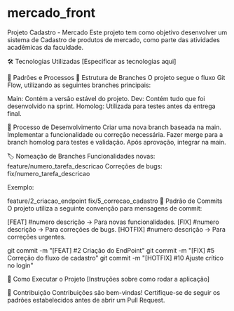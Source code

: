 # mercado_front
Projeto Cadastro - Mercado Este projeto tem como objetivo desenvolver um sistema de Cadastro de produtos de mercado, como parte das atividades acadêmicas da faculdade.

🛠️ Tecnologias Utilizadas [Especificar as tecnologias aqui]

📌 Padrões e Processos 📂 Estrutura de Branches O projeto segue o fluxo Git Flow, utilizando as seguintes branches principais:

Main: Contém a versão estável do projeto. Dev: Contém tudo que foi desenvolvido na sprint. Homolog: Utilizada para testes antes da entrega final.

🔄 Processo de Desenvolvimento Criar uma nova branch baseada na main. Implementar a funcionalidade ou correção necessária. Fazer merge para a branch homolog para testes e validação. Após aprovação, integrar na main.

🏷️ Nomeação de Branches Funcionalidades novas: feature/numero_tarefa_descricao Correções de bugs: fix/numero_tarefa_descricao

Exemplo:

feature/2_criacao_endpoint
fix/5_correcao_cadastro
📌 Padrão de Commits O projeto utiliza a seguinte convenção para mensagens de commit:

[FEAT] #numero descrição → Para novas funcionalidades. [FIX] #numero descrição → Para correções de bugs. [HOTFIX] #numero descrição → Para correções urgentes.

git commit -m "[FEAT] #2 Criação do EndPoint" git commit -m "[FIX] #5 Correção do fluxo de cadastro" git commit -m "[HOTFIX] #10 Ajuste crítico no login"

🚀 Como Executar o Projeto [Instruções sobre como rodar a aplicação]

📌 Contribuição Contribuições são bem-vindas! Certifique-se de seguir os padrões estabelecidos antes de abrir um Pull Request.
